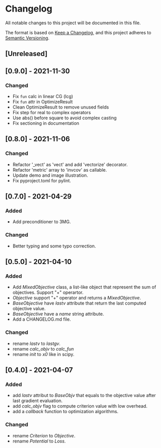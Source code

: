 # Changelog
All notable changes to this project will be documented in this file.

The format is based on [Keep a Changelog](https://keepachangelog.com/en/1.0.0/),
and this project adheres to [Semantic Versioning](https://semver.org/spec/v2.0.0.html).

## [Unreleased]

## [0.9.0] - 2021-11-30

### Changed
- Fix `fun` calc in linear CG (lcg)
- Fix `fun` attr in OptimizeResult
- Clean OptimizeResult to remove unused fields
- Fix step for real to complex operators 
- Use abs() before square to avoid complex casting
- Fix sectioning in documentation

## [0.8.0] - 2021-11-06

### Changed
- Refactor '_vect' as 'vect' and add 'vectorize' decorator.
- Refactor 'metric' array to 'invcov' as callable.
- Update demo and image illustration.
- Fix pyproject.toml for pylint.

## [0.7.0] - 2021-04-29

### Added
- Add preconditioner to 3MG.

### Changed
- Better typing and some typo correction.

## [0.5.0] - 2021-04-10

### Added
- Add *MixedObjective* class, a list-like object that represent the sum of
  objectives. Support "+" operartor.
- *Objective* support "+" operator and returns a *MixedObjective*.
- *BaseObjective* have *lastv* attribute that return the last computed objective
  value.
- *BaseObjective* have a *name* string attribute.
- Add a CHANGELOG.md file.

### Changed 
- rename *lastv* to *lastgv*.
- rename *calc_objv* to *calc_fun* 
- rename *init* to *x0* like in scipy.

## [0.4.0] - 2021-04-07

### Added
- add *lastv* attribut to *BaseObjv* that equals to the objective value after
  last gradient evaluation.
- add *calc_objv* flag to compute criterion value with low overhead.
- add a *callback* function to optimization algorithms.

### Changed 
- rename *Criterion* to *Objective*.
- rename *Potential* to *Loss*.
